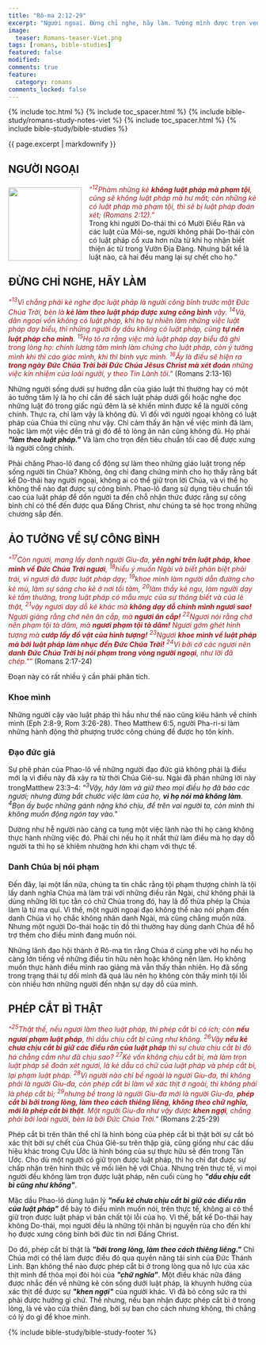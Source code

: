 ```yaml
---
title: "Rô-ma 2:12-29"
excerpt: "Người ngoại. Đừng chỉ nghe, hãy làm. Tưởng mình được trọn vẹn. Luật pháp vỡ lòng."
image:
  teaser: Romans-teaser-Viet.png
tags: [romans, bible-studies]
featured: false
modified:
comments: true
feature:
  category: romans
comments_locked: false
---
```


{% include toc.html %}
{% include toc_spacer.html %}
{% include bible-study/romans-study-notes-viet %}
{% include toc_spacer.html %}
{% include bible-study/bible-studies %}

{{ page.excerpt | markdownify }}

## NGƯỜI NGOẠI

<div>
<p>
<img alt src="http://vacsf.org/assets/images/Romans-teaser-Viet.png" style="border: 0px none; margin: 7px 15px 0px 0px; max-width: 100%; height: 148px; padding: 0px; float: left;">
    <span style="color: rgb(159, 29, 33);"><i>"<sup>12</sup>Phàm những kẻ <strong>không luật pháp mà phạm tội</strong>, cũng sẽ không luật pháp mà hư mất; còn những kẻ có luật pháp mà phạm tội, thì sẽ bị luật pháp đoán xét; (Romans 2:12)."</i></span><br />
    Trong khi người Do-thái thì có Mười Điều Răn và các luật của Môi-se, người không phải Do-thái còn có luật pháp cổ xưa hơn nữa từ khi họ nhận biết thiện ác từ trong Vườn Địa Đàng. Nhưng bất kể là luật nào, cả hai đều mang lại sự chết cho họ."
</p>
</div>

## ĐỪNG CHỈ NGHE, HÃY LÀM

<span style="color: rgb(159, 29, 33);">
<i>"<sup>13</sup>Vì chẳng phải kẻ nghe đọc luật pháp là người công bình trước mặt Ðức Chúa Trời, bèn là <strong>kẻ làm theo luật pháp được xưng công bình</strong> vậy. <sup>14</sup>Vả, dân ngoại vốn không có luật pháp, khi họ tự nhiên làm những việc luật pháp dạy biểu, thì những người ấy dầu không có luật pháp, cũng <strong>tự nên luật pháp cho mình</strong>. <sup>15</sup>Họ tỏ ra rằng việc mà luật pháp dạy biểu đã ghi trong lòng họ: chính lương tâm mình làm chứng cho luật pháp, còn ý tưởng mình khi thì cáo giác mình, khi thì binh vực mình. <sup>16</sup>Ấy là điều sẽ hiện ra <strong>trong ngày Ðức Chúa Trời bởi Ðức Chúa Jêsus Christ mà xét đoán</strong> những việc kín nhiệm của loài người, y theo Tin Lành tôi."</i></span> (Romans 2:13-16)

Những người sống dưới sự hướng dẫn của giáo luật thì thường hay có một ảo tưởng tâm lý là họ chỉ cần để sách luật pháp dưới gối hoặc nghe đọc những luật đó trong giấc ngủ đêm là sẽ khiến mình được kể là người công chính. Thực ra, chỉ làm vậy là không đủ. Vì đối với người ngoại không có luật pháp của Chúa thì cũng như vậy. Chỉ cảm thấy ân hận về việc mình đã làm, hoặc làm một việc đền trả gì đó để tỏ lòng ăn năn cũng không đủ. Họ phải ***"làm theo luật pháp."*** Và làm cho trọn đến tiêu chuẩn tối cao để được xưng là người công chính.

Phải chăng Phao-lô đang cổ động sự làm theo những giáo luật trong nếp sống người tin Chúa? Không, ông chỉ đang chứng minh cho họ thấy rằng bất kể Do-thái hay người ngoại, không ai có thể giữ trọn lời Chúa, và vì thể họ không thể nào đạt được sự công bình. Phao-lô đang sử dụng tiêu chuẩn tối cao của luật pháp để dồn người ta đến chỗ nhận thức được rằng sự công bình chỉ có thể đến được qua Đấng Christ, như chúng ta sẽ học trong những chương sắp đến.

## ẢO TƯỞNG VỀ SỰ CÔNG BÌNH

<span style="color: rgb(159, 29, 33);">
<i>"<sup>17</sup>Còn ngươi, mang lấy danh người Giu-đa, <strong>yên nghỉ trên luật pháp, khoe mình về Ðức Chúa Trời ngươi</strong>, <sup>18</sup>hiểu ý muốn Ngài và biết phân biệt phải trái, vì ngươi đã được luật pháp dạy; <sup>19</sup>khoe mình làm người dẫn đường cho kẻ mù, làm sự sáng cho kẻ ở nơi tối tăm, <sup>20</sup>làm thầy kẻ ngu, làm người dạy kẻ tầm thường, trong luật pháp có mẫu mực của sự thông biết và của lẽ thật, <sup>21</sup>vậy ngươi dạy dỗ kẻ khác mà <strong>không dạy dỗ chính mình ngươi sao!</strong> Ngươi giảng rằng chớ nên ăn cắp, mà <strong>ngươi ăn cắp!</strong> <sup>22</sup>Ngươi nói rằng chớ nên phạm tội tà dâm, mà <strong>ngươi phạm tội tà dâm!</strong> Ngươi gớm ghét hình tượng mà <strong>cướp lấy đồ vật của hình tượng!</strong> <sup>23</sup>Ngươi <strong>khoe mình về luật pháp mà bởi luật pháp làm nhục đến Ðức Chúa Trời!</strong> <sup>24</sup>Vì bởi cớ các ngươi nên <strong>danh Ðức Chúa Trời bị nói phạm trong vòng người ngoại</strong>, như lời đã chép.""</i></span> (Romans 2:17-24)

Đoạn này có rất nhiều ý cần phải phân tích.

### Khoe mình

Những người cậy vào luật pháp thì hầu như thế nào cũng kiêu hãnh về chính mình (Eph 2:8-9, Rom 3:26-28). Theo Matthew 6:5, người Pha-ri-si làm những hành động thờ phượng trước công chúng để được họ tôn kính.

### Đạo đức giả

Sự phê phán của Phao-lô về những người đạo đức giả không phải là điều mới lạ vì điều này đã xảy ra từ thời Chúa Giê-su. Ngài đã phán những lời này trongMatthew 23:3–4: *"<sup>3</sup>Vậy, hãy làm và giữ theo mọi điều họ đã bảo các ngươi; nhưng đừng bắt chước việc làm của họ, **vì họ nói mà không làm**. <sup>4</sup>Bọn ấy buộc những gánh nặng khó chịu, để trên vai người ta, còn mình thì không muốn động ngón tay vào."*

Dường như hễ người nào càng ca tụng một việc lành nào thì họ càng không thực hành những việc đó. Phải chi nếu họ ít nhất thử làm điều mà họ dạy dỗ người ta thì họ sẽ khiêm nhường hơn khi chạm với thực tế.

### Danh Chúa bị nói phạm

Đến đây, lại một lần nữa, chúng ta tin chắc rằng tội phạm thượng chính là tội lấy danh nghĩa Chúa mà làm trái với những điều răn Ngài, chứ không phải là dùng những lời tục tằn có chữ Chúa trong đó, hay là đổ thừa phép lạ Chúa làm là từ ma quỉ. Vì thế, một người ngoại đạo không thể nào nói phạm đến danh Chúa vì họ chắc không nhân danh Ngài, mà cũng chẳng muốn nữa. Nhưng một người Do-thái hoặc tín đồ thì thường hay dùng danh Chúa để hỗ trợ thêm cho điều mình đang muốn nói.

Những lãnh đạo hội thánh ở Rô-ma tin rằng Chúa ở cùng phe với họ nếu họ càng lớn tiếng về những điều tín hữu nên hoặc không nên làm. Họ không muốn thực hành điều mình rao giảng mà vẫn thấy thản nhiên. Họ đã sống trong trạng thái tự dối mình đã quá lâu nên họ không còn thấy mình tội lỗi còn nhiều hơn những người đến nhận sự dạy dỗ của mình.

## PHÉP CẮT BÌ THẬT

<span style="color: rgb(159, 29, 33);">
<i>"<sup>25</sup>Thật thế, nếu ngươi làm theo luật pháp, thì phép cắt bì có ích; còn <strong>nếu ngươi phạm luật pháp</strong>, thì dầu chịu cắt bì cũng như không. <sup>26</sup>Vậy <strong>nếu kẻ chưa chịu cắt bì giữ các điều răn của luật pháp</strong> thì sự chưa chịu cắt bì đó há chẳng cầm như đã chịu sao? <sup>27</sup>Kẻ vốn không chịu cắt bì, mà làm trọn luật pháp sẽ đoán xét ngươi, là kẻ dẫu có chữ của luật pháp và phép cắt bì, lại phạm luật pháp. <sup>28</sup>Vì người nào chỉ bề ngoài là người Giu-đa, thì không phải là người Giu-đa, còn phép cắt bì làm về xác thịt ở ngoài, thì không phải là phép cắt bì; <sup>29</sup>nhưng bề trong là người Giu-đa mới là người Giu-đa,  <strong>phép cắt bì bởi trong lòng, làm theo cách thiêng liêng, không theo chữ nghĩa, mới là phép cắt bì thật</strong>. Một người Giu-đa như vậy được  <strong>khen ngợi</strong>, chẳng phải bởi loài người, bèn là bởi Ðức Chúa Trời."</i></span> (Romans 2:25-29)

Phép cắt bì trên thân thể chỉ là hình bóng của phép cắt bì thật bởi sự cắt bỏ xác thịt bởi sự chết của Chúa Giê-su trên thập giá, cũng giống như các dấu hiệu khác trong Cựu Ước là hình bóng của sự thực hữu sẽ đến trong Tân Ước. Cho dù một người có giữ trọn được luật pháp, thì họ chỉ đạt được sự chấp nhận trên hình thức về mối liên hệ với Chúa. Nhưng trên thực tế, vì mọi người đều không làm trọn được luật pháp, nên cuối cùng họ ***"dầu chịu cắt bì cũng như không"***. 

Mặc dầu Phao-lô dùng luận lý ***"nếu kẻ chưa chịu cắt bì giữ các điều răn của luật pháp"*** để bày tỏ điều mình muốn nói, trên thực tế, không ai có thể giữ trọn được luật pháp vì bản chất tội lỗi của họ. Vì thế, bất kể Do-thái hay không Do-thái, mọi người đều là những tội nhân bị nguyền rủa cho đến khi họ được xưng công bình bởi đức tin nơi Đấng Christ.

Do đó, phép cắt bì thật là ***"bởi trong lòng, làm theo cách thiêng liêng."*** Chỉ Chúa mới có thể làm được điều đó qua quyền năng tái sinh của Đức Thánh Linh. Bạn không thể nào được phép cắt bì ở trong lòng qua nỗ lực của xác thịt mình để thỏa mọi đòi hỏi của ***"chữ nghĩa"***. Một điều khác nữa đáng được nhắc đến về những kẻ còn sống dưới luật pháp, là khuynh hướng của xác thịt để được sự  ***"khen ngợi"*** của người khác. Vì đã bỏ công sức ra thì phải được hưởng gì chứ. Thế nhưng, nếu bạn nhận được phép cắt bì ở trong lòng, là vé vào cửa thiên đàng, bởi sự ban cho cách nhưng không, thì chẳng có lý do gì để khoe mình.


{% include bible-study/bible-study-footer %}
